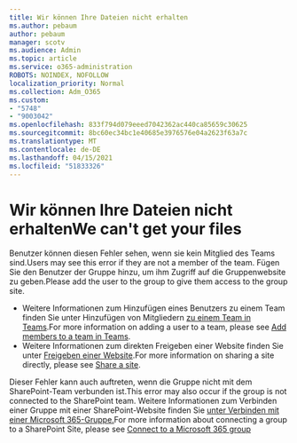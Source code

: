 ```yaml
---
title: Wir können Ihre Dateien nicht erhalten
ms.author: pebaum
author: pebaum
manager: scotv
ms.audience: Admin
ms.topic: article
ms.service: o365-administration
ROBOTS: NOINDEX, NOFOLLOW
localization_priority: Normal
ms.collection: Adm_O365
ms.custom:
- "5748"
- "9003042"
ms.openlocfilehash: 833f794d079eeed7042362ac440ca85659c30625
ms.sourcegitcommit: 8bc60ec34bc1e40685e3976576e04a2623f63a7c
ms.translationtype: MT
ms.contentlocale: de-DE
ms.lasthandoff: 04/15/2021
ms.locfileid: "51833326"
---
```

# <a name="we-cant-get-your-files"></a><span data-ttu-id="c1907-102">Wir können Ihre Dateien nicht erhalten</span><span class="sxs-lookup"><span data-stu-id="c1907-102">We can't get your files</span></span>

<span data-ttu-id="c1907-103">Benutzer können diesen Fehler sehen, wenn sie kein Mitglied des Teams sind.</span><span class="sxs-lookup"><span data-stu-id="c1907-103">Users may see this error if they are not a member of the team.</span></span> <span data-ttu-id="c1907-104">Fügen Sie den Benutzer der Gruppe hinzu, um ihm Zugriff auf die Gruppenwebsite zu geben.</span><span class="sxs-lookup"><span data-stu-id="c1907-104">Please add the user to the group to give them access to the group site.</span></span>

- <span data-ttu-id="c1907-105">Weitere Informationen zum Hinzufügen eines Benutzers zu einem Team finden Sie unter Hinzufügen von Mitgliedern [zu einem Team in Teams](https://support.office.com/article/add-people-to-a-team-aff2249d-b456-4bc3-81e7-52327b6b38e9).</span><span class="sxs-lookup"><span data-stu-id="c1907-105">For more information on adding a user to a team, please see [Add members to a team in Teams](https://support.office.com/article/add-people-to-a-team-aff2249d-b456-4bc3-81e7-52327b6b38e9).</span></span>
- <span data-ttu-id="c1907-106">Weitere Informationen zum direkten Freigeben einer Website finden Sie unter [Freigeben einer Website](https://support.office.com/article/Share-a-site-958771A8-D041-4EB8-B51C-AFEA2EAE3658).</span><span class="sxs-lookup"><span data-stu-id="c1907-106">For more information on sharing a site directly, please see [Share a site](https://support.office.com/article/Share-a-site-958771A8-D041-4EB8-B51C-AFEA2EAE3658).</span></span>

<span data-ttu-id="c1907-107">Dieser Fehler kann auch auftreten, wenn die Gruppe nicht mit dem SharePoint-Team verbunden ist.</span><span class="sxs-lookup"><span data-stu-id="c1907-107">This error may also occur if the group is not connected to the SharePoint team.</span></span> <span data-ttu-id="c1907-108">Weitere Informationen zum Verbinden einer Gruppe mit einer SharePoint-Website finden Sie [unter Verbinden mit einer Microsoft 365-Gruppe.](https://docs.microsoft.com/sharepoint/dev/transform/modernize-connect-to-office365-group)</span><span class="sxs-lookup"><span data-stu-id="c1907-108">For more information about connecting a group to a SharePoint Site, please see [Connect to a Microsoft 365 group](https://docs.microsoft.com/sharepoint/dev/transform/modernize-connect-to-office365-group)</span></span>